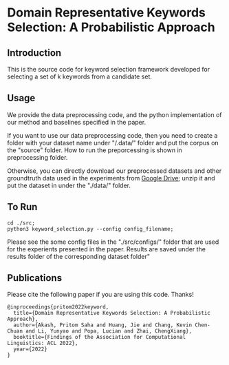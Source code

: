 # Domain Representative Keywords Selection: A Probabilistic Approach


## Introduction

This is the source code for keyword selection framework developed for selecting a set of k keywords from a candidate set.


## Usage

We provide the data preprocessing code, and the python implementation of our method and baselines specified in the paper. 

If you want to use our data preprocessing code, then you need to create a folder with your dataset name under "/.data/" folder and put the corpus on the "source" folder. How to run the preporcessing is shown in preprocessing folder.

Otherwise, you can directly download our preprocessed datasets and other groundtruth data used in the experiments from [Google Drive](https://drive.google.com/drive/folders/1ePRLRblSUlA8jHTNpiaNNbBXQp15GJmW?usp=sharing); unzip it and put the dataset in under the "./data/" folder.


## To Run

```
cd ./src;
python3 keyword_selection.py --config config_filename;
```
Please see the some config files in the "./src/configs/" folder that are used for the experients presented in the paper. 
Results are saved under the results folder of the corresponding dataset folder"

## Publications

Please cite the following paper if you are using this code. Thanks!

```
@inproceedings{pritom2022keyword,
  title={Domain Representative Keywords Selection: A Probabilistic Approach},
  author={Akash, Pritom Saha and Huang, Jie and Chang, Kevin Chen-Chuan and Li, Yunyao and Popa, Lucian and Zhai, ChengXiang},
  booktitle={Findings of the Association for Computational Linguistics: ACL 2022},
  year={2022}
}
```
